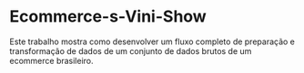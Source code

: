 # Ecommerce-s-Vini-Show
Este trabalho mostra como desenvolver um fluxo completo de preparação e transformação de dados de um conjunto de dados brutos de um ecommerce brasileiro.
